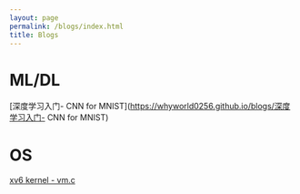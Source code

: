 ```yaml
---
layout: page
permalink: /blogs/index.html
title: Blogs
---
```




# ML/DL

[深度学习入门- CNN for MNIST](https://whyworld0256.github.io/blogs/深度学习入门- CNN for MNIST) <br>



# OS

[xv6 kernel - vm.c](https://whyworld0256.github.io/blogs/xv6源码解读-vm.c) <br>

